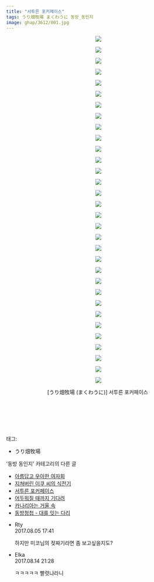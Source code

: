 ```yaml
---
title: "서투른 포커페이스"
tags: うり畑牧場 まくわうに 동방_동인지
image: ghap/3612/001.jpg
---
```

<div class="article">
<p style="text-align: center; clear: none; float: none;"><img src="{{ site.nasurl }}/ghap/3612/001.jpg"/></p>
<p style="text-align: center; clear: none; float: none;"><img src="{{ site.nasurl }}/ghap/3612/002.jpg"/></p>
<p style="text-align: center; clear: none; float: none;"><img src="{{ site.nasurl }}/ghap/3612/003.jpg"/></p>
<p style="text-align: center; clear: none; float: none;"><img src="{{ site.nasurl }}/ghap/3612/004.jpg"/></p>
<p style="text-align: center; clear: none; float: none;"><img src="{{ site.nasurl }}/ghap/3612/005.jpg"/></p>
<p style="text-align: center; clear: none; float: none;"><img src="{{ site.nasurl }}/ghap/3612/006.jpg"/></p>
<p style="text-align: center; clear: none; float: none;"><img src="{{ site.nasurl }}/ghap/3612/007.jpg"/></p>
<p style="text-align: center; clear: none; float: none;"><img src="{{ site.nasurl }}/ghap/3612/008.jpg"/></p>
<p style="text-align: center; clear: none; float: none;"><img src="{{ site.nasurl }}/ghap/3612/009.jpg"/></p>
<p style="text-align: center; clear: none; float: none;"><img src="{{ site.nasurl }}/ghap/3612/010.jpg"/></p>
<p style="text-align: center; clear: none; float: none;"><img src="{{ site.nasurl }}/ghap/3612/011.jpg"/></p>
<p style="text-align: center; clear: none; float: none;"><img src="{{ site.nasurl }}/ghap/3612/012.jpg"/></p>
<p style="text-align: center; clear: none; float: none;"><img src="{{ site.nasurl }}/ghap/3612/013.jpg"/></p>
<p style="text-align: center; clear: none; float: none;"><img src="{{ site.nasurl }}/ghap/3612/014.jpg"/></p>
<p style="text-align: center; clear: none; float: none;"><img src="{{ site.nasurl }}/ghap/3612/015.jpg"/></p>
<p style="text-align: center; clear: none; float: none;"><img src="{{ site.nasurl }}/ghap/3612/016.jpg"/></p>
<p style="text-align: center; clear: none; float: none;"><img src="{{ site.nasurl }}/ghap/3612/017.jpg"/></p>
<p style="text-align: center; clear: none; float: none;"><img src="{{ site.nasurl }}/ghap/3612/018.jpg"/></p>
<p style="text-align: center; clear: none; float: none;"><img src="{{ site.nasurl }}/ghap/3612/019.jpg"/></p>
<p style="text-align: center; clear: none; float: none;"><img src="{{ site.nasurl }}/ghap/3612/020.jpg"/></p>
<p style="text-align: center; clear: none; float: none;"><img src="{{ site.nasurl }}/ghap/3612/021.jpg"/></p>
<p style="text-align: center; clear: none; float: none;"><img src="{{ site.nasurl }}/ghap/3612/022.jpg"/></p>
<p style="text-align: center; clear: none; float: none;"><img src="{{ site.nasurl }}/ghap/3612/023.jpg"/></p>
<p style="text-align: center; clear: none; float: none;"><img src="{{ site.nasurl }}/ghap/3612/024.jpg"/></p>
<p style="text-align: center; clear: none; float: none;"><img src="{{ site.nasurl }}/ghap/3612/025.jpg"/></p>
<p style="text-align: center; clear: none; float: none;"><img src="{{ site.nasurl }}/ghap/3612/026.jpg"/></p>
<p style="text-align: center; clear: none; float: none;"><img src="{{ site.nasurl }}/ghap/3612/027.jpg"/></p>
<p style="text-align: center; clear: none; float: none;"><img src="{{ site.nasurl }}/ghap/3612/028.jpg"/></p>
<p style="text-align: center; clear: none; float: none;"><img src="{{ site.nasurl }}/ghap/3612/029.jpg"/></p>
<p style="text-align: center; clear: none; float: none;"><img src="{{ site.nasurl }}/ghap/3612/030.jpg"/></p>
<p style="text-align: center; clear: none; float: none;"><img src="{{ site.nasurl }}/ghap/3612/031.jpg"/></p>
<p style="text-align: center; clear: none; float: none;"><img src="{{ site.nasurl }}/ghap/3612/032.jpg"/></p>
<p style="text-align: center; clear: none; float: none;">[うり畑牧場 (まくわうに)] 서투른 포커페이스 </p>
<p style="text-align: center; clear: none; float: none;"><br/></p>
<p style="text-align: center; clear: none; float: none;"><br/></p>
<p><br/></p>
</div><div class="tagTrail">
<p>태그: </p>
<ul>
<li>うり畑牧場</li>
</ul>
</div><div class="another">
<p>'동방 동인지' 카테고리의 다른 글</p>
<ul>
<li><a href="/2017-08-04-ghap_3614">아름답고 우아한 여자회</a></li>
<li><a href="/2017-08-03-ghap_3613">지쳐버린 이쿠 씨의 식전기</a></li>
<li><a href="/2017-08-03-ghap_3612">서투른 포커페이스</a></li>
<li><a href="/2017-08-03-ghap_3610">어두워질 때까지 기다려</a></li>
<li><a href="/2017-08-03-ghap_3609">카나리아는 거울 속</a></li>
<li><a href="/2017-07-23-ghap_3597">동방청첩 - 대를 잇는 다리</a></li>
</ul>
</div><div class="cb_module cb_fluid">
<div class="cb_wrt cb_profile">
<div class="comment">
<ul>
<li class="cb_thumb_off" id="comment15052635">
<div class="cb_comment_area">
<div class="cb_info_area">
<div class="cb_section">
<span class="cb_nick_name">Rty</span>
</div>
<div class="cb_section">
<span class="cb_date">2017.08.05 17:41 </span>
</div>
</div>
<div class="cb_dsc_comment">
<p class="cb_dsc">
											하지만 미코님의 젖짜기라면 좀 보고싶을지도?
										</p>
</div>
</div></li>
<li class="cb_thumb_off" id="comment15059534">
<div class="cb_comment_area">
<div class="cb_info_area">
<div class="cb_section">
<span class="cb_nick_name">Elka</span>
</div>
<div class="cb_section">
<span class="cb_date">2017.08.14 21:28 </span>
</div>
</div>
<div class="cb_dsc_comment">
<p class="cb_dsc">
											ㅋㅋㅋㅋㅋ 빨렷냐라니
										</p>
</div>
</div></li>
</ul>
</div>
</div><!-- commentList close -->
</div>